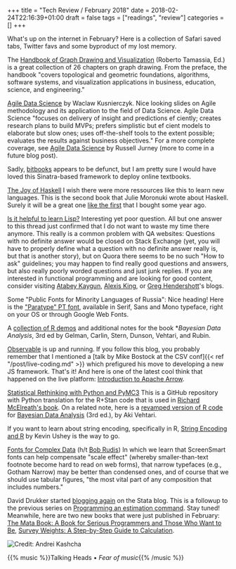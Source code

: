 +++
title = "Tech Review / February 2018"
date = 2018-02-24T22:16:39+01:00
draft = false
tags = ["readings", "review"]
categories = []
+++

What's up on the internet in February? Here is a collection of Safari saved tabs, Twitter favs and some byproduct of my lost memory.

<!--more-->

The [Handbook of Graph Drawing and Visualization](https://cs.brown.edu/~rt/gdhandbook/) (Roberto Tamassia, Ed.) is a great collection of 26 chapters on graph drawing. From the preface, the handbook "covers topological and geometric foundations, algorithms, software systems, and visualization applications in business, education, science, and engineering."

[Agile Data Science](http://2016.agileturas.lt/vilnius/wp-content/uploads/2016/10/5.3-2-Waclaw-Kusnierszyk-Agile-Data-Science.pdf) by Waclaw Kusnierczyk. Nice looking slides on Agile methodology and its application to the field of Data Science. Agile Data Science "focuses on delivery of insight and predictions ef ciently; creates research plans to build MVPs; prefers simplistic but ef cient models to elaborate but slow ones; uses off-the-shelf tools to the extent possible; evaluates the results against business objectives." For a more complete coverage, see [Agile Data Science](http://shop.oreilly.com/product/0636920025054.do) by Russell Jurney (more to come in a future blog post).

Sadly, [bitbooks](https://github.com/bitbooks) appears to be defunct, but I am pretty sure I would have loved this Sinatra-based framework to deploy online textbooks.

[The Joy of Haskell](https://joyofhaskell.com) I wish there were more ressources like this to learn new languages. This is the second book that Julie Moronuki wrote about Haskell. Surely it will be a great one [like the first](http://haskellbook.com) that I bought some year ago.

[Is it helpful to learn Lisp?](https://www.quora.com/Is-it-helpful-to-learn-Lisp) Interesting yet poor question. All but one answer to this thread just confirmed that I do not want to waste my time there anymore. This really is a common problem with QA websites: Questions with no definite answer would be closed on Stack Exchange (yet, you will have to properly define what a question with no definite answer really is, but that is another story), but on Quora there seems to be no such "How to ask" guidelines; you may happen to find really good questions and answers, but also really poorly worded questions and just junk replies. If you are interested in functional programming and are looking for good content, consider visiting [Atabey Kaygun](https://kaygun.tumblr.com), [Alexis King](https://lexi-lambda.github.io), or [Greg Hendershott](http://www.greghendershott.com)'s blogs.

Some "Public Fonts for Minority Languages of Russia": Nice heading! Here is the ["Paratype" PT font](https://www.paratype.com/public/), available in Serif, Sans and Mono typeface, right on your OS or through Google Web Fonts.

A [collection of R demos](https://github.com/avehtari/BDA_R_demos) and additional notes for the book \*_Bayesian Data Analysis_, 3rd ed by Gelman, Carlin, Stern, Dunson, Vehtari, and Rubin.

[Observable](https://beta.observablehq.com) is up and running. If you follow this blog, you probably remember that I mentioned a [talk by Mike Bostock at the CSV conf]{{< ref "/post/live-coding.md" >}} which prefigured his move to developing a new JS framework. That's it! And here is one of the latest cool think that happened on the live platform: [Introduction to Apache Arrow](https://beta.observablehq.com/@theneuralbit/introduction-to-apache-arrow).

[Statistical Rethinking with Python and PyMC3](https://github.com/aloctavodia/Statistical-Rethinking-with-Python-and-PyMC3) This is a GitHub repository with Python translation for the R+Stan code that is used in [Richard McElreath's book](http://xcelab.net/rm/statistical-rethinking/). On a related note, here is a [revamped version of R code](https://github.com/avehtari/BDA_R_demos) for [Bayesian Data Analysis](http://www.stat.columbia.edu/~gelman/book/) (3rd ed.), by Aki Vehtari.

If you want to learn about string encoding, specifically in R, [String Encoding and R](https://kevinushey.github.io/blog/2018/02/21/string-encoding-and-r/) by Kevin Ushey is the way to go.

[Fonts for Complex Data](https://www.typography.com/blog/fonts-for-complex-data) (h/t [Bob Rudis](https://twitter.com/hrbrmstr/status/966280510585626624)) In which we learn that ScreenSmart fonts can help compensate "scale effect" (whereby smaller-than-text footnote become hard to read on web forms), that narrow typefaces (e.g., Gotham Narrow) may be better than condensed ones, and of course that we should use tabular figures, "the most vital part of any composition that includes numbers."

David Drukker started [blogging again](https://blog.stata.com/2018/02/15/programming-an-estimation-command-in-stata-preparing-to-write-a-plugin/) on the Stata blog. This is a followup to the previous series on [Programming an estimation command](https://blog.stata.com/2016/01/15/programming-an-estimation-command-in-stata-a-map-to-posted-entries/). Stay tuned! Meanwhile, here are two new books that were just published in February: [The Mata Book: A Book for Serious Programmers and Those Who Want to Be](http://www.stata-press.com/books/mata-book/), [Survey Weights: A Step-by-Step Guide to Calculation](http://www.stata-press.com/books/survey-weights/).

![Credit: [Andrei Kashcha](https://github.com/anvaka/circles)](/img/spirograph.gif)

{{% music %}}Talking Heads • _Fear of music_{{% /music %}}
